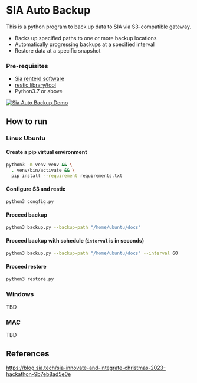 # SIA Auto Backup

This is a python program to back up data to SIA via S3-compatible gateway.

- Backs up specified paths to one or more backup locations
- Automatically progressing backups at a specified interval
- Restore data at a specific snapshot

### Pre-requisites

- [Sia renterd software](https://blog.sia.tech/zen-testnet-linux-install-guide-0a16adfc43da)
- [restic library/tool](https://restic.net)
- Python3.7 or above


[![Sia Auto Backup Demo](https://img.youtube.com/vi/feP1A6DXqsk/0.jpg)](https://youtu.be/feP1A6DXqsk)


## How to run

### Linux Ubuntu

#### Create a pip virtual environment

```bash
python3 -m venv venv && \
  . venv/bin/activate && \
  pip install --requirement requirements.txt
```

#### Configure S3 and restic

```bash
python3 congfig.py
```

#### Proceed backup

```bash
python3 backup.py --backup-path "/home/ubuntu/docs"
```

#### Proceed backup with schedule (`interval` is in seconds)

```bash
python3 backup.py --backup-path "/home/ubuntu/docs" --interval 60
```

#### Proceed restore

```bash
python3 restore.py
```

### Windows

TBD


### MAC

TBD

## References

https://blog.sia.tech/sia-innovate-and-integrate-christmas-2023-hackathon-9b7eb8ad5e0e